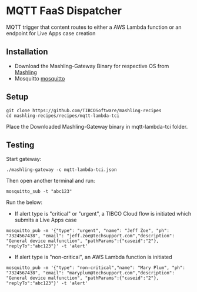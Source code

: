 # MQTT FaaS Dispatcher
MQTT trigger that content routes to either a AWS Lambda function or an endpoint for Live Apps case creation

## Installation
* Download the Mashling-Gateway Binary for respective OS from [Mashling](https://github.com/TIBCOSoftware/mashling/tree/master#installation-and-usage)
* Mosquitto [mosquitto](https://mosquitto.org/download/)

## Setup
```
git clone https://github.com/TIBCOSoftware/mashling-recipes
cd mashling-recipes/recipes/mqtt-lambda-tci
```
Place the Downloaded Mashling-Gateway binary in mqtt-lambda-tci folder.

## Testing

Start gateway:
```
./mashling-gateway -c mqtt-lambda-tci.json
```

Then open another terminal and run:
```
mosquitto_sub -t "abc123"
```

Run the below:
* If alert type is "critical" or "urgent", a TIBCO Cloud flow is initiated which submits a Live Apps case
```
mosquitto_pub -m '{"type": "urgent", "name": "Jeff Zoe", "ph": "7324567438", "email": "jeff.zoe@techsupport.com","description": "General device malfunction", "pathParams":{"caseid":"2"}, "replyTo":"abc123"}' -t 'alert'
```
* If alert type is "non-critical", an AWS Lambda function is initiated
```
mosquitto_pub -m '{"type": "non-critical","name": "Mary Plum", "ph": "7324567438", "email": "maryplum@techsupport.com","description": "General device malfunction", "pathParams":{"caseid":"2"}, "replyTo":"abc123"}' -t 'alert'
```


